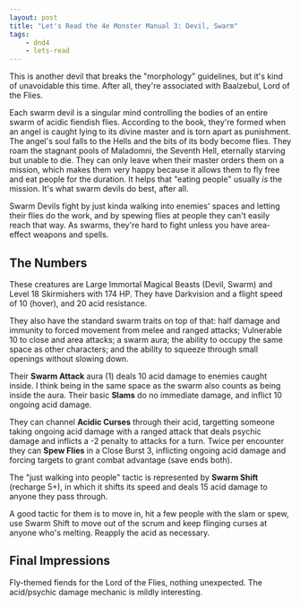 ```yaml
---
layout: post
title: "Let's Read the 4e Monster Manual 3: Devil, Swarm"
tags:
    - dnd4
    - lets-read
---
```


This is another devil that breaks the "morphology" guidelines, but it's kind of
unavoidable this time. After all, they're associated with Baalzebul, Lord of the
Flies.

Each swarm devil is a singular mind controlling the bodies of an entire swarm of
acidic fiendish flies. According to the book, they're formed when an angel is
caught lying to its divine master and is torn apart as punishment. The angel's
soul falls to the Hells and the bits of its body become flies. They roam the
stagnant pools of Maladomni, the Seventh Hell, eternally starving but unable to
die. They can only leave when their master orders them on a mission, which makes
them very happy because it allows them to fly free and eat people for the
duration. It helps that "eating people" usually _is_ the mission. It's what
swarm devils do best, after all.

Swarm Devils fight by just kinda walking into enemies' spaces and letting their
flies do the work, and by spewing flies at people they can't easily reach that
way. As swarms, they're hard to fight unless you have area-effect weapons and
spells.

## The Numbers

These creatures are Large Immortal Magical Beasts (Devil, Swarm) and Level 18
Skirmishers with 174 HP. They have Darkvision and a flight speed of 10 (hover),
and 20 acid resistance.

They also have the standard swarm traits on top of that: half damage and
immunity to forced movement from melee and ranged attacks; Vulnerable 10 to
close and area attacks; a swarm aura; the ability to occupy the same space as
other characters; and the ability to squeeze through small openings without
slowing down.

Their **Swarm Attack** aura (1) deals 10 acid damage to enemies caught inside. I
think being in the same space as the swarm also counts as being inside the
aura. Their basic **Slams** do no immediate damage, and inflict 10 ongoing acid
damage.

They can channel **Acidic Curses** through their acid, targetting someone taking
ongoing acid damage with a ranged attack that deals psychic damage and inflicts
a -2 penalty to attacks for a turn. Twice per encounter they can **Spew Flies**
in a Close Burst 3, inflicting ongoing acid damage and forcing targets to grant
combat advantage (save ends both).

The "just walking into people" tactic is represented by **Swarm Shift**
(recharge 5+), in which it shifts its speed and deals 15 acid damage to anyone
they pass through.

A good tactic for them is to move in, hit a few people with the slam or spew,
use Swarm Shift to move out of the scrum and keep flinging curses at anyone
who's melting. Reapply the acid as necessary.

## Final Impressions

Fly-themed fiends for the Lord of the Flies, nothing unexpected. The
acid/psychic damage mechanic is mildly interesting.
